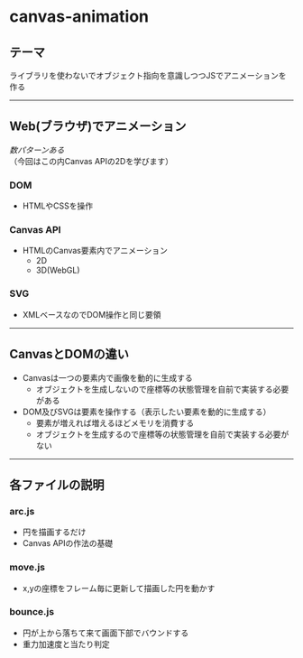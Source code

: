 # canvas-animation
## テーマ
ライブラリを使わないでオブジェクト指向を意識しつつJSでアニメーションを作る

---

## Web(ブラウザ)でアニメーション

*数パターンある*  
（今回はこの内Canvas APIの2Dを学びます）

### DOM
* HTMLやCSSを操作

### Canvas API
* HTMLのCanvas要素内でアニメーション  
    * 2D
    * 3D(WebGL)

### SVG
* XMLベースなのでDOM操作と同じ要領

---

## CanvasとDOMの違い
* Canvasは一つの要素内で画像を動的に生成する
    * オブジェクトを生成しないので座標等の状態管理を自前で実装する必要がある
* DOM及びSVGは要素を操作する（表示したい要素を動的に生成する）
    * 要素が増えれば増えるほどメモリを消費する
    * オブジェクトを生成するので座標等の状態管理を自前で実装する必要がない

---

## 各ファイルの説明

### arc.js
* 円を描画するだけ
* Canvas APIの作法の基礎

### move.js
* x,yの座標をフレーム毎に更新して描画した円を動かす

### bounce.js
* 円が上から落ちて来て画面下部でバウンドする
* 重力加速度と当たり判定
